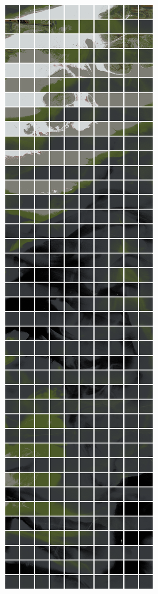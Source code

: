 <html>
<div>
<img src="https://github.com/HakkaTjakka/NL_TILE_MAP/blob/main/18/625/-1073/r.6250.-10730.png" height="44" width="44">
<img src="https://github.com/HakkaTjakka/NL_TILE_MAP/blob/main/18/625/-1073/r.6251.-10730.png" height="44" width="44">
<img src="https://github.com/HakkaTjakka/NL_TILE_MAP/blob/main/18/625/-1073/r.6252.-10730.png" height="44" width="44">
<img src="https://github.com/HakkaTjakka/NL_TILE_MAP/blob/main/18/625/-1073/r.6253.-10730.png" height="44" width="44">
<img src="https://github.com/HakkaTjakka/NL_TILE_MAP/blob/main/18/625/-1073/r.6254.-10730.png" height="44" width="44">
<img src="https://github.com/HakkaTjakka/NL_TILE_MAP/blob/main/18/625/-1073/r.6255.-10730.png" height="44" width="44">
<img src="https://github.com/HakkaTjakka/NL_TILE_MAP/blob/main/18/625/-1073/r.6256.-10730.png" height="44" width="44">
<img src="https://github.com/HakkaTjakka/NL_TILE_MAP/blob/main/18/625/-1073/r.6257.-10730.png" height="44" width="44">
<img src="https://github.com/HakkaTjakka/NL_TILE_MAP/blob/main/18/625/-1073/r.6258.-10730.png" height="44" width="44">
<img src="https://github.com/HakkaTjakka/NL_TILE_MAP/blob/main/18/625/-1073/r.6259.-10730.png" height="44" width="44">
<img src="https://github.com/HakkaTjakka/NL_TILE_MAP/blob/main/18/626/-1073/r.6260.-10730.png" height="44" width="44">
<img src="https://github.com/HakkaTjakka/NL_TILE_MAP/blob/main/18/626/-1073/r.6261.-10730.png" height="44" width="44">
<img src="https://github.com/HakkaTjakka/NL_TILE_MAP/blob/main/18/626/-1073/r.6262.-10730.png" height="44" width="44">
<img src="https://github.com/HakkaTjakka/NL_TILE_MAP/blob/main/18/626/-1073/r.6263.-10730.png" height="44" width="44">
<img src="https://github.com/HakkaTjakka/NL_TILE_MAP/blob/main/18/626/-1073/r.6264.-10730.png" height="44" width="44">
<img src="https://github.com/HakkaTjakka/NL_TILE_MAP/blob/main/18/626/-1073/r.6265.-10730.png" height="44" width="44">
<img src="https://github.com/HakkaTjakka/NL_TILE_MAP/blob/main/18/626/-1073/r.6266.-10730.png" height="44" width="44">
<img src="https://github.com/HakkaTjakka/NL_TILE_MAP/blob/main/18/626/-1073/r.6267.-10730.png" height="44" width="44">
<img src="https://github.com/HakkaTjakka/NL_TILE_MAP/blob/main/18/626/-1073/r.6268.-10730.png" height="44" width="44">
<img src="https://github.com/HakkaTjakka/NL_TILE_MAP/blob/main/18/626/-1073/r.6269.-10730.png" height="44" width="44">
<br>
<img src="https://github.com/HakkaTjakka/NL_TILE_MAP/blob/main/18/625/-1073/r.6250.-10729.png" height="44" width="44">
<img src="https://github.com/HakkaTjakka/NL_TILE_MAP/blob/main/18/625/-1073/r.6251.-10729.png" height="44" width="44">
<img src="https://github.com/HakkaTjakka/NL_TILE_MAP/blob/main/18/625/-1073/r.6252.-10729.png" height="44" width="44">
<img src="https://github.com/HakkaTjakka/NL_TILE_MAP/blob/main/18/625/-1073/r.6253.-10729.png" height="44" width="44">
<img src="https://github.com/HakkaTjakka/NL_TILE_MAP/blob/main/18/625/-1073/r.6254.-10729.png" height="44" width="44">
<img src="https://github.com/HakkaTjakka/NL_TILE_MAP/blob/main/18/625/-1073/r.6255.-10729.png" height="44" width="44">
<img src="https://github.com/HakkaTjakka/NL_TILE_MAP/blob/main/18/625/-1073/r.6256.-10729.png" height="44" width="44">
<img src="https://github.com/HakkaTjakka/NL_TILE_MAP/blob/main/18/625/-1073/r.6257.-10729.png" height="44" width="44">
<img src="https://github.com/HakkaTjakka/NL_TILE_MAP/blob/main/18/625/-1073/r.6258.-10729.png" height="44" width="44">
<img src="https://github.com/HakkaTjakka/NL_TILE_MAP/blob/main/18/625/-1073/r.6259.-10729.png" height="44" width="44">
<img src="https://github.com/HakkaTjakka/NL_TILE_MAP/blob/main/18/626/-1073/r.6260.-10729.png" height="44" width="44">
<img src="https://github.com/HakkaTjakka/NL_TILE_MAP/blob/main/18/626/-1073/r.6261.-10729.png" height="44" width="44">
<img src="https://github.com/HakkaTjakka/NL_TILE_MAP/blob/main/18/626/-1073/r.6262.-10729.png" height="44" width="44">
<img src="https://github.com/HakkaTjakka/NL_TILE_MAP/blob/main/18/626/-1073/r.6263.-10729.png" height="44" width="44">
<img src="https://github.com/HakkaTjakka/NL_TILE_MAP/blob/main/18/626/-1073/r.6264.-10729.png" height="44" width="44">
<img src="https://github.com/HakkaTjakka/NL_TILE_MAP/blob/main/18/626/-1073/r.6265.-10729.png" height="44" width="44">
<img src="https://github.com/HakkaTjakka/NL_TILE_MAP/blob/main/18/626/-1073/r.6266.-10729.png" height="44" width="44">
<img src="https://github.com/HakkaTjakka/NL_TILE_MAP/blob/main/18/626/-1073/r.6267.-10729.png" height="44" width="44">
<img src="https://github.com/HakkaTjakka/NL_TILE_MAP/blob/main/18/626/-1073/r.6268.-10729.png" height="44" width="44">
<img src="https://github.com/HakkaTjakka/NL_TILE_MAP/blob/main/18/626/-1073/r.6269.-10729.png" height="44" width="44">
<br>
<img src="https://github.com/HakkaTjakka/NL_TILE_MAP/blob/main/18/625/-1073/r.6250.-10728.png" height="44" width="44">
<img src="https://github.com/HakkaTjakka/NL_TILE_MAP/blob/main/18/625/-1073/r.6251.-10728.png" height="44" width="44">
<img src="https://github.com/HakkaTjakka/NL_TILE_MAP/blob/main/18/625/-1073/r.6252.-10728.png" height="44" width="44">
<img src="https://github.com/HakkaTjakka/NL_TILE_MAP/blob/main/18/625/-1073/r.6253.-10728.png" height="44" width="44">
<img src="https://github.com/HakkaTjakka/NL_TILE_MAP/blob/main/18/625/-1073/r.6254.-10728.png" height="44" width="44">
<img src="https://github.com/HakkaTjakka/NL_TILE_MAP/blob/main/18/625/-1073/r.6255.-10728.png" height="44" width="44">
<img src="https://github.com/HakkaTjakka/NL_TILE_MAP/blob/main/18/625/-1073/r.6256.-10728.png" height="44" width="44">
<img src="https://github.com/HakkaTjakka/NL_TILE_MAP/blob/main/18/625/-1073/r.6257.-10728.png" height="44" width="44">
<img src="https://github.com/HakkaTjakka/NL_TILE_MAP/blob/main/18/625/-1073/r.6258.-10728.png" height="44" width="44">
<img src="https://github.com/HakkaTjakka/NL_TILE_MAP/blob/main/18/625/-1073/r.6259.-10728.png" height="44" width="44">
<img src="https://github.com/HakkaTjakka/NL_TILE_MAP/blob/main/18/626/-1073/r.6260.-10728.png" height="44" width="44">
<img src="https://github.com/HakkaTjakka/NL_TILE_MAP/blob/main/18/626/-1073/r.6261.-10728.png" height="44" width="44">
<img src="https://github.com/HakkaTjakka/NL_TILE_MAP/blob/main/18/626/-1073/r.6262.-10728.png" height="44" width="44">
<img src="https://github.com/HakkaTjakka/NL_TILE_MAP/blob/main/18/626/-1073/r.6263.-10728.png" height="44" width="44">
<img src="https://github.com/HakkaTjakka/NL_TILE_MAP/blob/main/18/626/-1073/r.6264.-10728.png" height="44" width="44">
<img src="https://github.com/HakkaTjakka/NL_TILE_MAP/blob/main/18/626/-1073/r.6265.-10728.png" height="44" width="44">
<img src="https://github.com/HakkaTjakka/NL_TILE_MAP/blob/main/18/626/-1073/r.6266.-10728.png" height="44" width="44">
<img src="https://github.com/HakkaTjakka/NL_TILE_MAP/blob/main/18/626/-1073/r.6267.-10728.png" height="44" width="44">
<img src="https://github.com/HakkaTjakka/NL_TILE_MAP/blob/main/18/626/-1073/r.6268.-10728.png" height="44" width="44">
<img src="https://github.com/HakkaTjakka/NL_TILE_MAP/blob/main/18/626/-1073/r.6269.-10728.png" height="44" width="44">
<br>
<img src="https://github.com/HakkaTjakka/NL_TILE_MAP/blob/main/18/625/-1073/r.6250.-10727.png" height="44" width="44">
<img src="https://github.com/HakkaTjakka/NL_TILE_MAP/blob/main/18/625/-1073/r.6251.-10727.png" height="44" width="44">
<img src="https://github.com/HakkaTjakka/NL_TILE_MAP/blob/main/18/625/-1073/r.6252.-10727.png" height="44" width="44">
<img src="https://github.com/HakkaTjakka/NL_TILE_MAP/blob/main/18/625/-1073/r.6253.-10727.png" height="44" width="44">
<img src="https://github.com/HakkaTjakka/NL_TILE_MAP/blob/main/18/625/-1073/r.6254.-10727.png" height="44" width="44">
<img src="https://github.com/HakkaTjakka/NL_TILE_MAP/blob/main/18/625/-1073/r.6255.-10727.png" height="44" width="44">
<img src="https://github.com/HakkaTjakka/NL_TILE_MAP/blob/main/18/625/-1073/r.6256.-10727.png" height="44" width="44">
<img src="https://github.com/HakkaTjakka/NL_TILE_MAP/blob/main/18/625/-1073/r.6257.-10727.png" height="44" width="44">
<img src="https://github.com/HakkaTjakka/NL_TILE_MAP/blob/main/18/625/-1073/r.6258.-10727.png" height="44" width="44">
<img src="https://github.com/HakkaTjakka/NL_TILE_MAP/blob/main/18/625/-1073/r.6259.-10727.png" height="44" width="44">
<img src="https://github.com/HakkaTjakka/NL_TILE_MAP/blob/main/18/626/-1073/r.6260.-10727.png" height="44" width="44">
<img src="https://github.com/HakkaTjakka/NL_TILE_MAP/blob/main/18/626/-1073/r.6261.-10727.png" height="44" width="44">
<img src="https://github.com/HakkaTjakka/NL_TILE_MAP/blob/main/18/626/-1073/r.6262.-10727.png" height="44" width="44">
<img src="https://github.com/HakkaTjakka/NL_TILE_MAP/blob/main/18/626/-1073/r.6263.-10727.png" height="44" width="44">
<img src="https://github.com/HakkaTjakka/NL_TILE_MAP/blob/main/18/626/-1073/r.6264.-10727.png" height="44" width="44">
<img src="https://github.com/HakkaTjakka/NL_TILE_MAP/blob/main/18/626/-1073/r.6265.-10727.png" height="44" width="44">
<img src="https://github.com/HakkaTjakka/NL_TILE_MAP/blob/main/18/626/-1073/r.6266.-10727.png" height="44" width="44">
<img src="https://github.com/HakkaTjakka/NL_TILE_MAP/blob/main/18/626/-1073/r.6267.-10727.png" height="44" width="44">
<img src="https://github.com/HakkaTjakka/NL_TILE_MAP/blob/main/18/626/-1073/r.6268.-10727.png" height="44" width="44">
<img src="https://github.com/HakkaTjakka/NL_TILE_MAP/blob/main/18/626/-1073/r.6269.-10727.png" height="44" width="44">
<br>
<img src="https://github.com/HakkaTjakka/NL_TILE_MAP/blob/main/18/625/-1073/r.6250.-10726.png" height="44" width="44">
<img src="https://github.com/HakkaTjakka/NL_TILE_MAP/blob/main/18/625/-1073/r.6251.-10726.png" height="44" width="44">
<img src="https://github.com/HakkaTjakka/NL_TILE_MAP/blob/main/18/625/-1073/r.6252.-10726.png" height="44" width="44">
<img src="https://github.com/HakkaTjakka/NL_TILE_MAP/blob/main/18/625/-1073/r.6253.-10726.png" height="44" width="44">
<img src="https://github.com/HakkaTjakka/NL_TILE_MAP/blob/main/18/625/-1073/r.6254.-10726.png" height="44" width="44">
<img src="https://github.com/HakkaTjakka/NL_TILE_MAP/blob/main/18/625/-1073/r.6255.-10726.png" height="44" width="44">
<img src="https://github.com/HakkaTjakka/NL_TILE_MAP/blob/main/18/625/-1073/r.6256.-10726.png" height="44" width="44">
<img src="https://github.com/HakkaTjakka/NL_TILE_MAP/blob/main/18/625/-1073/r.6257.-10726.png" height="44" width="44">
<img src="https://github.com/HakkaTjakka/NL_TILE_MAP/blob/main/18/625/-1073/r.6258.-10726.png" height="44" width="44">
<img src="https://github.com/HakkaTjakka/NL_TILE_MAP/blob/main/18/625/-1073/r.6259.-10726.png" height="44" width="44">
<img src="https://github.com/HakkaTjakka/NL_TILE_MAP/blob/main/18/626/-1073/r.6260.-10726.png" height="44" width="44">
<img src="https://github.com/HakkaTjakka/NL_TILE_MAP/blob/main/18/626/-1073/r.6261.-10726.png" height="44" width="44">
<img src="https://github.com/HakkaTjakka/NL_TILE_MAP/blob/main/18/626/-1073/r.6262.-10726.png" height="44" width="44">
<img src="https://github.com/HakkaTjakka/NL_TILE_MAP/blob/main/18/626/-1073/r.6263.-10726.png" height="44" width="44">
<img src="https://github.com/HakkaTjakka/NL_TILE_MAP/blob/main/18/626/-1073/r.6264.-10726.png" height="44" width="44">
<img src="https://github.com/HakkaTjakka/NL_TILE_MAP/blob/main/18/626/-1073/r.6265.-10726.png" height="44" width="44">
<img src="https://github.com/HakkaTjakka/NL_TILE_MAP/blob/main/18/626/-1073/r.6266.-10726.png" height="44" width="44">
<img src="https://github.com/HakkaTjakka/NL_TILE_MAP/blob/main/18/626/-1073/r.6267.-10726.png" height="44" width="44">
<img src="https://github.com/HakkaTjakka/NL_TILE_MAP/blob/main/18/626/-1073/r.6268.-10726.png" height="44" width="44">
<img src="https://github.com/HakkaTjakka/NL_TILE_MAP/blob/main/18/626/-1073/r.6269.-10726.png" height="44" width="44">
<br>
<img src="https://github.com/HakkaTjakka/NL_TILE_MAP/blob/main/18/625/-1073/r.6250.-10725.png" height="44" width="44">
<img src="https://github.com/HakkaTjakka/NL_TILE_MAP/blob/main/18/625/-1073/r.6251.-10725.png" height="44" width="44">
<img src="https://github.com/HakkaTjakka/NL_TILE_MAP/blob/main/18/625/-1073/r.6252.-10725.png" height="44" width="44">
<img src="https://github.com/HakkaTjakka/NL_TILE_MAP/blob/main/18/625/-1073/r.6253.-10725.png" height="44" width="44">
<img src="https://github.com/HakkaTjakka/NL_TILE_MAP/blob/main/18/625/-1073/r.6254.-10725.png" height="44" width="44">
<img src="https://github.com/HakkaTjakka/NL_TILE_MAP/blob/main/18/625/-1073/r.6255.-10725.png" height="44" width="44">
<img src="https://github.com/HakkaTjakka/NL_TILE_MAP/blob/main/18/625/-1073/r.6256.-10725.png" height="44" width="44">
<img src="https://github.com/HakkaTjakka/NL_TILE_MAP/blob/main/18/625/-1073/r.6257.-10725.png" height="44" width="44">
<img src="https://github.com/HakkaTjakka/NL_TILE_MAP/blob/main/18/625/-1073/r.6258.-10725.png" height="44" width="44">
<img src="https://github.com/HakkaTjakka/NL_TILE_MAP/blob/main/18/625/-1073/r.6259.-10725.png" height="44" width="44">
<img src="https://github.com/HakkaTjakka/NL_TILE_MAP/blob/main/18/626/-1073/r.6260.-10725.png" height="44" width="44">
<img src="https://github.com/HakkaTjakka/NL_TILE_MAP/blob/main/18/626/-1073/r.6261.-10725.png" height="44" width="44">
<img src="https://github.com/HakkaTjakka/NL_TILE_MAP/blob/main/18/626/-1073/r.6262.-10725.png" height="44" width="44">
<img src="https://github.com/HakkaTjakka/NL_TILE_MAP/blob/main/18/626/-1073/r.6263.-10725.png" height="44" width="44">
<img src="https://github.com/HakkaTjakka/NL_TILE_MAP/blob/main/18/626/-1073/r.6264.-10725.png" height="44" width="44">
<img src="https://github.com/HakkaTjakka/NL_TILE_MAP/blob/main/18/626/-1073/r.6265.-10725.png" height="44" width="44">
<img src="https://github.com/HakkaTjakka/NL_TILE_MAP/blob/main/18/626/-1073/r.6266.-10725.png" height="44" width="44">
<img src="https://github.com/HakkaTjakka/NL_TILE_MAP/blob/main/18/626/-1073/r.6267.-10725.png" height="44" width="44">
<img src="https://github.com/HakkaTjakka/NL_TILE_MAP/blob/main/18/626/-1073/r.6268.-10725.png" height="44" width="44">
<img src="https://github.com/HakkaTjakka/NL_TILE_MAP/blob/main/18/626/-1073/r.6269.-10725.png" height="44" width="44">
<br>
<img src="https://github.com/HakkaTjakka/NL_TILE_MAP/blob/main/18/625/-1073/r.6250.-10724.png" height="44" width="44">
<img src="https://github.com/HakkaTjakka/NL_TILE_MAP/blob/main/18/625/-1073/r.6251.-10724.png" height="44" width="44">
<img src="https://github.com/HakkaTjakka/NL_TILE_MAP/blob/main/18/625/-1073/r.6252.-10724.png" height="44" width="44">
<img src="https://github.com/HakkaTjakka/NL_TILE_MAP/blob/main/18/625/-1073/r.6253.-10724.png" height="44" width="44">
<img src="https://github.com/HakkaTjakka/NL_TILE_MAP/blob/main/18/625/-1073/r.6254.-10724.png" height="44" width="44">
<img src="https://github.com/HakkaTjakka/NL_TILE_MAP/blob/main/18/625/-1073/r.6255.-10724.png" height="44" width="44">
<img src="https://github.com/HakkaTjakka/NL_TILE_MAP/blob/main/18/625/-1073/r.6256.-10724.png" height="44" width="44">
<img src="https://github.com/HakkaTjakka/NL_TILE_MAP/blob/main/18/625/-1073/r.6257.-10724.png" height="44" width="44">
<img src="https://github.com/HakkaTjakka/NL_TILE_MAP/blob/main/18/625/-1073/r.6258.-10724.png" height="44" width="44">
<img src="https://github.com/HakkaTjakka/NL_TILE_MAP/blob/main/18/625/-1073/r.6259.-10724.png" height="44" width="44">
<img src="https://github.com/HakkaTjakka/NL_TILE_MAP/blob/main/18/626/-1073/r.6260.-10724.png" height="44" width="44">
<img src="https://github.com/HakkaTjakka/NL_TILE_MAP/blob/main/18/626/-1073/r.6261.-10724.png" height="44" width="44">
<img src="https://github.com/HakkaTjakka/NL_TILE_MAP/blob/main/18/626/-1073/r.6262.-10724.png" height="44" width="44">
<img src="https://github.com/HakkaTjakka/NL_TILE_MAP/blob/main/18/626/-1073/r.6263.-10724.png" height="44" width="44">
<img src="https://github.com/HakkaTjakka/NL_TILE_MAP/blob/main/18/626/-1073/r.6264.-10724.png" height="44" width="44">
<img src="https://github.com/HakkaTjakka/NL_TILE_MAP/blob/main/18/626/-1073/r.6265.-10724.png" height="44" width="44">
<img src="https://github.com/HakkaTjakka/NL_TILE_MAP/blob/main/18/626/-1073/r.6266.-10724.png" height="44" width="44">
<img src="https://github.com/HakkaTjakka/NL_TILE_MAP/blob/main/18/626/-1073/r.6267.-10724.png" height="44" width="44">
<img src="https://github.com/HakkaTjakka/NL_TILE_MAP/blob/main/18/626/-1073/r.6268.-10724.png" height="44" width="44">
<img src="https://github.com/HakkaTjakka/NL_TILE_MAP/blob/main/18/626/-1073/r.6269.-10724.png" height="44" width="44">
<br>
<img src="https://github.com/HakkaTjakka/NL_TILE_MAP/blob/main/18/625/-1073/r.6250.-10723.png" height="44" width="44">
<img src="https://github.com/HakkaTjakka/NL_TILE_MAP/blob/main/18/625/-1073/r.6251.-10723.png" height="44" width="44">
<img src="https://github.com/HakkaTjakka/NL_TILE_MAP/blob/main/18/625/-1073/r.6252.-10723.png" height="44" width="44">
<img src="https://github.com/HakkaTjakka/NL_TILE_MAP/blob/main/18/625/-1073/r.6253.-10723.png" height="44" width="44">
<img src="https://github.com/HakkaTjakka/NL_TILE_MAP/blob/main/18/625/-1073/r.6254.-10723.png" height="44" width="44">
<img src="https://github.com/HakkaTjakka/NL_TILE_MAP/blob/main/18/625/-1073/r.6255.-10723.png" height="44" width="44">
<img src="https://github.com/HakkaTjakka/NL_TILE_MAP/blob/main/18/625/-1073/r.6256.-10723.png" height="44" width="44">
<img src="https://github.com/HakkaTjakka/NL_TILE_MAP/blob/main/18/625/-1073/r.6257.-10723.png" height="44" width="44">
<img src="https://github.com/HakkaTjakka/NL_TILE_MAP/blob/main/18/625/-1073/r.6258.-10723.png" height="44" width="44">
<img src="https://github.com/HakkaTjakka/NL_TILE_MAP/blob/main/18/625/-1073/r.6259.-10723.png" height="44" width="44">
<img src="https://github.com/HakkaTjakka/NL_TILE_MAP/blob/main/18/626/-1073/r.6260.-10723.png" height="44" width="44">
<img src="https://github.com/HakkaTjakka/NL_TILE_MAP/blob/main/18/626/-1073/r.6261.-10723.png" height="44" width="44">
<img src="https://github.com/HakkaTjakka/NL_TILE_MAP/blob/main/18/626/-1073/r.6262.-10723.png" height="44" width="44">
<img src="https://github.com/HakkaTjakka/NL_TILE_MAP/blob/main/18/626/-1073/r.6263.-10723.png" height="44" width="44">
<img src="https://github.com/HakkaTjakka/NL_TILE_MAP/blob/main/18/626/-1073/r.6264.-10723.png" height="44" width="44">
<img src="https://github.com/HakkaTjakka/NL_TILE_MAP/blob/main/18/626/-1073/r.6265.-10723.png" height="44" width="44">
<img src="https://github.com/HakkaTjakka/NL_TILE_MAP/blob/main/18/626/-1073/r.6266.-10723.png" height="44" width="44">
<img src="https://github.com/HakkaTjakka/NL_TILE_MAP/blob/main/18/626/-1073/r.6267.-10723.png" height="44" width="44">
<img src="https://github.com/HakkaTjakka/NL_TILE_MAP/blob/main/18/626/-1073/r.6268.-10723.png" height="44" width="44">
<img src="https://github.com/HakkaTjakka/NL_TILE_MAP/blob/main/18/626/-1073/r.6269.-10723.png" height="44" width="44">
<br>
<img src="https://github.com/HakkaTjakka/NL_TILE_MAP/blob/main/18/625/-1073/r.6250.-10722.png" height="44" width="44">
<img src="https://github.com/HakkaTjakka/NL_TILE_MAP/blob/main/18/625/-1073/r.6251.-10722.png" height="44" width="44">
<img src="https://github.com/HakkaTjakka/NL_TILE_MAP/blob/main/18/625/-1073/r.6252.-10722.png" height="44" width="44">
<img src="https://github.com/HakkaTjakka/NL_TILE_MAP/blob/main/18/625/-1073/r.6253.-10722.png" height="44" width="44">
<img src="https://github.com/HakkaTjakka/NL_TILE_MAP/blob/main/18/625/-1073/r.6254.-10722.png" height="44" width="44">
<img src="https://github.com/HakkaTjakka/NL_TILE_MAP/blob/main/18/625/-1073/r.6255.-10722.png" height="44" width="44">
<img src="https://github.com/HakkaTjakka/NL_TILE_MAP/blob/main/18/625/-1073/r.6256.-10722.png" height="44" width="44">
<img src="https://github.com/HakkaTjakka/NL_TILE_MAP/blob/main/18/625/-1073/r.6257.-10722.png" height="44" width="44">
<img src="https://github.com/HakkaTjakka/NL_TILE_MAP/blob/main/18/625/-1073/r.6258.-10722.png" height="44" width="44">
<img src="https://github.com/HakkaTjakka/NL_TILE_MAP/blob/main/18/625/-1073/r.6259.-10722.png" height="44" width="44">
<img src="https://github.com/HakkaTjakka/NL_TILE_MAP/blob/main/18/626/-1073/r.6260.-10722.png" height="44" width="44">
<img src="https://github.com/HakkaTjakka/NL_TILE_MAP/blob/main/18/626/-1073/r.6261.-10722.png" height="44" width="44">
<img src="https://github.com/HakkaTjakka/NL_TILE_MAP/blob/main/18/626/-1073/r.6262.-10722.png" height="44" width="44">
<img src="https://github.com/HakkaTjakka/NL_TILE_MAP/blob/main/18/626/-1073/r.6263.-10722.png" height="44" width="44">
<img src="https://github.com/HakkaTjakka/NL_TILE_MAP/blob/main/18/626/-1073/r.6264.-10722.png" height="44" width="44">
<img src="https://github.com/HakkaTjakka/NL_TILE_MAP/blob/main/18/626/-1073/r.6265.-10722.png" height="44" width="44">
<img src="https://github.com/HakkaTjakka/NL_TILE_MAP/blob/main/18/626/-1073/r.6266.-10722.png" height="44" width="44">
<img src="https://github.com/HakkaTjakka/NL_TILE_MAP/blob/main/18/626/-1073/r.6267.-10722.png" height="44" width="44">
<img src="https://github.com/HakkaTjakka/NL_TILE_MAP/blob/main/18/626/-1073/r.6268.-10722.png" height="44" width="44">
<img src="https://github.com/HakkaTjakka/NL_TILE_MAP/blob/main/18/626/-1073/r.6269.-10722.png" height="44" width="44">
<br>
<img src="https://github.com/HakkaTjakka/NL_TILE_MAP/blob/main/18/625/-1073/r.6250.-10721.png" height="44" width="44">
<img src="https://github.com/HakkaTjakka/NL_TILE_MAP/blob/main/18/625/-1073/r.6251.-10721.png" height="44" width="44">
<img src="https://github.com/HakkaTjakka/NL_TILE_MAP/blob/main/18/625/-1073/r.6252.-10721.png" height="44" width="44">
<img src="https://github.com/HakkaTjakka/NL_TILE_MAP/blob/main/18/625/-1073/r.6253.-10721.png" height="44" width="44">
<img src="https://github.com/HakkaTjakka/NL_TILE_MAP/blob/main/18/625/-1073/r.6254.-10721.png" height="44" width="44">
<img src="https://github.com/HakkaTjakka/NL_TILE_MAP/blob/main/18/625/-1073/r.6255.-10721.png" height="44" width="44">
<img src="https://github.com/HakkaTjakka/NL_TILE_MAP/blob/main/18/625/-1073/r.6256.-10721.png" height="44" width="44">
<img src="https://github.com/HakkaTjakka/NL_TILE_MAP/blob/main/18/625/-1073/r.6257.-10721.png" height="44" width="44">
<img src="https://github.com/HakkaTjakka/NL_TILE_MAP/blob/main/18/625/-1073/r.6258.-10721.png" height="44" width="44">
<img src="https://github.com/HakkaTjakka/NL_TILE_MAP/blob/main/18/625/-1073/r.6259.-10721.png" height="44" width="44">
<img src="https://github.com/HakkaTjakka/NL_TILE_MAP/blob/main/18/626/-1073/r.6260.-10721.png" height="44" width="44">
<img src="https://github.com/HakkaTjakka/NL_TILE_MAP/blob/main/18/626/-1073/r.6261.-10721.png" height="44" width="44">
<img src="https://github.com/HakkaTjakka/NL_TILE_MAP/blob/main/18/626/-1073/r.6262.-10721.png" height="44" width="44">
<img src="https://github.com/HakkaTjakka/NL_TILE_MAP/blob/main/18/626/-1073/r.6263.-10721.png" height="44" width="44">
<img src="https://github.com/HakkaTjakka/NL_TILE_MAP/blob/main/18/626/-1073/r.6264.-10721.png" height="44" width="44">
<img src="https://github.com/HakkaTjakka/NL_TILE_MAP/blob/main/18/626/-1073/r.6265.-10721.png" height="44" width="44">
<img src="https://github.com/HakkaTjakka/NL_TILE_MAP/blob/main/18/626/-1073/r.6266.-10721.png" height="44" width="44">
<img src="https://github.com/HakkaTjakka/NL_TILE_MAP/blob/main/18/626/-1073/r.6267.-10721.png" height="44" width="44">
<img src="https://github.com/HakkaTjakka/NL_TILE_MAP/blob/main/18/626/-1073/r.6268.-10721.png" height="44" width="44">
<img src="https://github.com/HakkaTjakka/NL_TILE_MAP/blob/main/18/626/-1073/r.6269.-10721.png" height="44" width="44">
<br>
<img src="https://github.com/HakkaTjakka/NL_TILE_MAP/blob/main/18/625/-1072/r.6250.-10720.png" height="44" width="44">
<img src="https://github.com/HakkaTjakka/NL_TILE_MAP/blob/main/18/625/-1072/r.6251.-10720.png" height="44" width="44">
<img src="https://github.com/HakkaTjakka/NL_TILE_MAP/blob/main/18/625/-1072/r.6252.-10720.png" height="44" width="44">
<img src="https://github.com/HakkaTjakka/NL_TILE_MAP/blob/main/18/625/-1072/r.6253.-10720.png" height="44" width="44">
<img src="https://github.com/HakkaTjakka/NL_TILE_MAP/blob/main/18/625/-1072/r.6254.-10720.png" height="44" width="44">
<img src="https://github.com/HakkaTjakka/NL_TILE_MAP/blob/main/18/625/-1072/r.6255.-10720.png" height="44" width="44">
<img src="https://github.com/HakkaTjakka/NL_TILE_MAP/blob/main/18/625/-1072/r.6256.-10720.png" height="44" width="44">
<img src="https://github.com/HakkaTjakka/NL_TILE_MAP/blob/main/18/625/-1072/r.6257.-10720.png" height="44" width="44">
<img src="https://github.com/HakkaTjakka/NL_TILE_MAP/blob/main/18/625/-1072/r.6258.-10720.png" height="44" width="44">
<img src="https://github.com/HakkaTjakka/NL_TILE_MAP/blob/main/18/625/-1072/r.6259.-10720.png" height="44" width="44">
<img src="https://github.com/HakkaTjakka/NL_TILE_MAP/blob/main/18/626/-1072/r.6260.-10720.png" height="44" width="44">
<img src="https://github.com/HakkaTjakka/NL_TILE_MAP/blob/main/18/626/-1072/r.6261.-10720.png" height="44" width="44">
<img src="https://github.com/HakkaTjakka/NL_TILE_MAP/blob/main/18/626/-1072/r.6262.-10720.png" height="44" width="44">
<img src="https://github.com/HakkaTjakka/NL_TILE_MAP/blob/main/18/626/-1072/r.6263.-10720.png" height="44" width="44">
<img src="https://github.com/HakkaTjakka/NL_TILE_MAP/blob/main/18/626/-1072/r.6264.-10720.png" height="44" width="44">
<img src="https://github.com/HakkaTjakka/NL_TILE_MAP/blob/main/18/626/-1072/r.6265.-10720.png" height="44" width="44">
<img src="https://github.com/HakkaTjakka/NL_TILE_MAP/blob/main/18/626/-1072/r.6266.-10720.png" height="44" width="44">
<img src="https://github.com/HakkaTjakka/NL_TILE_MAP/blob/main/18/626/-1072/r.6267.-10720.png" height="44" width="44">
<img src="https://github.com/HakkaTjakka/NL_TILE_MAP/blob/main/18/626/-1072/r.6268.-10720.png" height="44" width="44">
<img src="https://github.com/HakkaTjakka/NL_TILE_MAP/blob/main/18/626/-1072/r.6269.-10720.png" height="44" width="44">
<br>
<img src="https://github.com/HakkaTjakka/NL_TILE_MAP/blob/main/18/625/-1072/r.6250.-10719.png" height="44" width="44">
<img src="https://github.com/HakkaTjakka/NL_TILE_MAP/blob/main/18/625/-1072/r.6251.-10719.png" height="44" width="44">
<img src="https://github.com/HakkaTjakka/NL_TILE_MAP/blob/main/18/625/-1072/r.6252.-10719.png" height="44" width="44">
<img src="https://github.com/HakkaTjakka/NL_TILE_MAP/blob/main/18/625/-1072/r.6253.-10719.png" height="44" width="44">
<img src="https://github.com/HakkaTjakka/NL_TILE_MAP/blob/main/18/625/-1072/r.6254.-10719.png" height="44" width="44">
<img src="https://github.com/HakkaTjakka/NL_TILE_MAP/blob/main/18/625/-1072/r.6255.-10719.png" height="44" width="44">
<img src="https://github.com/HakkaTjakka/NL_TILE_MAP/blob/main/18/625/-1072/r.6256.-10719.png" height="44" width="44">
<img src="https://github.com/HakkaTjakka/NL_TILE_MAP/blob/main/18/625/-1072/r.6257.-10719.png" height="44" width="44">
<img src="https://github.com/HakkaTjakka/NL_TILE_MAP/blob/main/18/625/-1072/r.6258.-10719.png" height="44" width="44">
<img src="https://github.com/HakkaTjakka/NL_TILE_MAP/blob/main/18/625/-1072/r.6259.-10719.png" height="44" width="44">
<img src="https://github.com/HakkaTjakka/NL_TILE_MAP/blob/main/18/626/-1072/r.6260.-10719.png" height="44" width="44">
<img src="https://github.com/HakkaTjakka/NL_TILE_MAP/blob/main/18/626/-1072/r.6261.-10719.png" height="44" width="44">
<img src="https://github.com/HakkaTjakka/NL_TILE_MAP/blob/main/18/626/-1072/r.6262.-10719.png" height="44" width="44">
<img src="https://github.com/HakkaTjakka/NL_TILE_MAP/blob/main/18/626/-1072/r.6263.-10719.png" height="44" width="44">
<img src="https://github.com/HakkaTjakka/NL_TILE_MAP/blob/main/18/626/-1072/r.6264.-10719.png" height="44" width="44">
<img src="https://github.com/HakkaTjakka/NL_TILE_MAP/blob/main/18/626/-1072/r.6265.-10719.png" height="44" width="44">
<img src="https://github.com/HakkaTjakka/NL_TILE_MAP/blob/main/18/626/-1072/r.6266.-10719.png" height="44" width="44">
<img src="https://github.com/HakkaTjakka/NL_TILE_MAP/blob/main/18/626/-1072/r.6267.-10719.png" height="44" width="44">
<img src="https://github.com/HakkaTjakka/NL_TILE_MAP/blob/main/18/626/-1072/r.6268.-10719.png" height="44" width="44">
<img src="https://github.com/HakkaTjakka/NL_TILE_MAP/blob/main/18/626/-1072/r.6269.-10719.png" height="44" width="44">
<br>
<img src="https://github.com/HakkaTjakka/NL_TILE_MAP/blob/main/18/625/-1072/r.6250.-10718.png" height="44" width="44">
<img src="https://github.com/HakkaTjakka/NL_TILE_MAP/blob/main/18/625/-1072/r.6251.-10718.png" height="44" width="44">
<img src="https://github.com/HakkaTjakka/NL_TILE_MAP/blob/main/18/625/-1072/r.6252.-10718.png" height="44" width="44">
<img src="https://github.com/HakkaTjakka/NL_TILE_MAP/blob/main/18/625/-1072/r.6253.-10718.png" height="44" width="44">
<img src="https://github.com/HakkaTjakka/NL_TILE_MAP/blob/main/18/625/-1072/r.6254.-10718.png" height="44" width="44">
<img src="https://github.com/HakkaTjakka/NL_TILE_MAP/blob/main/18/625/-1072/r.6255.-10718.png" height="44" width="44">
<img src="https://github.com/HakkaTjakka/NL_TILE_MAP/blob/main/18/625/-1072/r.6256.-10718.png" height="44" width="44">
<img src="https://github.com/HakkaTjakka/NL_TILE_MAP/blob/main/18/625/-1072/r.6257.-10718.png" height="44" width="44">
<img src="https://github.com/HakkaTjakka/NL_TILE_MAP/blob/main/18/625/-1072/r.6258.-10718.png" height="44" width="44">
<img src="https://github.com/HakkaTjakka/NL_TILE_MAP/blob/main/18/625/-1072/r.6259.-10718.png" height="44" width="44">
<img src="https://github.com/HakkaTjakka/NL_TILE_MAP/blob/main/18/626/-1072/r.6260.-10718.png" height="44" width="44">
<img src="https://github.com/HakkaTjakka/NL_TILE_MAP/blob/main/18/626/-1072/r.6261.-10718.png" height="44" width="44">
<img src="https://github.com/HakkaTjakka/NL_TILE_MAP/blob/main/18/626/-1072/r.6262.-10718.png" height="44" width="44">
<img src="https://github.com/HakkaTjakka/NL_TILE_MAP/blob/main/18/626/-1072/r.6263.-10718.png" height="44" width="44">
<img src="https://github.com/HakkaTjakka/NL_TILE_MAP/blob/main/18/626/-1072/r.6264.-10718.png" height="44" width="44">
<img src="https://github.com/HakkaTjakka/NL_TILE_MAP/blob/main/18/626/-1072/r.6265.-10718.png" height="44" width="44">
<img src="https://github.com/HakkaTjakka/NL_TILE_MAP/blob/main/18/626/-1072/r.6266.-10718.png" height="44" width="44">
<img src="https://github.com/HakkaTjakka/NL_TILE_MAP/blob/main/18/626/-1072/r.6267.-10718.png" height="44" width="44">
<img src="https://github.com/HakkaTjakka/NL_TILE_MAP/blob/main/18/626/-1072/r.6268.-10718.png" height="44" width="44">
<img src="https://github.com/HakkaTjakka/NL_TILE_MAP/blob/main/18/626/-1072/r.6269.-10718.png" height="44" width="44">
<br>
<img src="https://github.com/HakkaTjakka/NL_TILE_MAP/blob/main/18/625/-1072/r.6250.-10717.png" height="44" width="44">
<img src="https://github.com/HakkaTjakka/NL_TILE_MAP/blob/main/18/625/-1072/r.6251.-10717.png" height="44" width="44">
<img src="https://github.com/HakkaTjakka/NL_TILE_MAP/blob/main/18/625/-1072/r.6252.-10717.png" height="44" width="44">
<img src="https://github.com/HakkaTjakka/NL_TILE_MAP/blob/main/18/625/-1072/r.6253.-10717.png" height="44" width="44">
<img src="https://github.com/HakkaTjakka/NL_TILE_MAP/blob/main/18/625/-1072/r.6254.-10717.png" height="44" width="44">
<img src="https://github.com/HakkaTjakka/NL_TILE_MAP/blob/main/18/625/-1072/r.6255.-10717.png" height="44" width="44">
<img src="https://github.com/HakkaTjakka/NL_TILE_MAP/blob/main/18/625/-1072/r.6256.-10717.png" height="44" width="44">
<img src="https://github.com/HakkaTjakka/NL_TILE_MAP/blob/main/18/625/-1072/r.6257.-10717.png" height="44" width="44">
<img src="https://github.com/HakkaTjakka/NL_TILE_MAP/blob/main/18/625/-1072/r.6258.-10717.png" height="44" width="44">
<img src="https://github.com/HakkaTjakka/NL_TILE_MAP/blob/main/18/625/-1072/r.6259.-10717.png" height="44" width="44">
<img src="https://github.com/HakkaTjakka/NL_TILE_MAP/blob/main/18/626/-1072/r.6260.-10717.png" height="44" width="44">
<img src="https://github.com/HakkaTjakka/NL_TILE_MAP/blob/main/18/626/-1072/r.6261.-10717.png" height="44" width="44">
<img src="https://github.com/HakkaTjakka/NL_TILE_MAP/blob/main/18/626/-1072/r.6262.-10717.png" height="44" width="44">
<img src="https://github.com/HakkaTjakka/NL_TILE_MAP/blob/main/18/626/-1072/r.6263.-10717.png" height="44" width="44">
<img src="https://github.com/HakkaTjakka/NL_TILE_MAP/blob/main/18/626/-1072/r.6264.-10717.png" height="44" width="44">
<img src="https://github.com/HakkaTjakka/NL_TILE_MAP/blob/main/18/626/-1072/r.6265.-10717.png" height="44" width="44">
<img src="https://github.com/HakkaTjakka/NL_TILE_MAP/blob/main/18/626/-1072/r.6266.-10717.png" height="44" width="44">
<img src="https://github.com/HakkaTjakka/NL_TILE_MAP/blob/main/18/626/-1072/r.6267.-10717.png" height="44" width="44">
<img src="https://github.com/HakkaTjakka/NL_TILE_MAP/blob/main/18/626/-1072/r.6268.-10717.png" height="44" width="44">
<img src="https://github.com/HakkaTjakka/NL_TILE_MAP/blob/main/18/626/-1072/r.6269.-10717.png" height="44" width="44">
<br>
<img src="https://github.com/HakkaTjakka/NL_TILE_MAP/blob/main/18/625/-1072/r.6250.-10716.png" height="44" width="44">
<img src="https://github.com/HakkaTjakka/NL_TILE_MAP/blob/main/18/625/-1072/r.6251.-10716.png" height="44" width="44">
<img src="https://github.com/HakkaTjakka/NL_TILE_MAP/blob/main/18/625/-1072/r.6252.-10716.png" height="44" width="44">
<img src="https://github.com/HakkaTjakka/NL_TILE_MAP/blob/main/18/625/-1072/r.6253.-10716.png" height="44" width="44">
<img src="https://github.com/HakkaTjakka/NL_TILE_MAP/blob/main/18/625/-1072/r.6254.-10716.png" height="44" width="44">
<img src="https://github.com/HakkaTjakka/NL_TILE_MAP/blob/main/18/625/-1072/r.6255.-10716.png" height="44" width="44">
<img src="https://github.com/HakkaTjakka/NL_TILE_MAP/blob/main/18/625/-1072/r.6256.-10716.png" height="44" width="44">
<img src="https://github.com/HakkaTjakka/NL_TILE_MAP/blob/main/18/625/-1072/r.6257.-10716.png" height="44" width="44">
<img src="https://github.com/HakkaTjakka/NL_TILE_MAP/blob/main/18/625/-1072/r.6258.-10716.png" height="44" width="44">
<img src="https://github.com/HakkaTjakka/NL_TILE_MAP/blob/main/18/625/-1072/r.6259.-10716.png" height="44" width="44">
<img src="https://github.com/HakkaTjakka/NL_TILE_MAP/blob/main/18/626/-1072/r.6260.-10716.png" height="44" width="44">
<img src="https://github.com/HakkaTjakka/NL_TILE_MAP/blob/main/18/626/-1072/r.6261.-10716.png" height="44" width="44">
<img src="https://github.com/HakkaTjakka/NL_TILE_MAP/blob/main/18/626/-1072/r.6262.-10716.png" height="44" width="44">
<img src="https://github.com/HakkaTjakka/NL_TILE_MAP/blob/main/18/626/-1072/r.6263.-10716.png" height="44" width="44">
<img src="https://github.com/HakkaTjakka/NL_TILE_MAP/blob/main/18/626/-1072/r.6264.-10716.png" height="44" width="44">
<img src="https://github.com/HakkaTjakka/NL_TILE_MAP/blob/main/18/626/-1072/r.6265.-10716.png" height="44" width="44">
<img src="https://github.com/HakkaTjakka/NL_TILE_MAP/blob/main/18/626/-1072/r.6266.-10716.png" height="44" width="44">
<img src="https://github.com/HakkaTjakka/NL_TILE_MAP/blob/main/18/626/-1072/r.6267.-10716.png" height="44" width="44">
<img src="https://github.com/HakkaTjakka/NL_TILE_MAP/blob/main/18/626/-1072/r.6268.-10716.png" height="44" width="44">
<img src="https://github.com/HakkaTjakka/NL_TILE_MAP/blob/main/18/626/-1072/r.6269.-10716.png" height="44" width="44">
<br>
<img src="https://github.com/HakkaTjakka/NL_TILE_MAP/blob/main/18/625/-1072/r.6250.-10715.png" height="44" width="44">
<img src="https://github.com/HakkaTjakka/NL_TILE_MAP/blob/main/18/625/-1072/r.6251.-10715.png" height="44" width="44">
<img src="https://github.com/HakkaTjakka/NL_TILE_MAP/blob/main/18/625/-1072/r.6252.-10715.png" height="44" width="44">
<img src="https://github.com/HakkaTjakka/NL_TILE_MAP/blob/main/18/625/-1072/r.6253.-10715.png" height="44" width="44">
<img src="https://github.com/HakkaTjakka/NL_TILE_MAP/blob/main/18/625/-1072/r.6254.-10715.png" height="44" width="44">
<img src="https://github.com/HakkaTjakka/NL_TILE_MAP/blob/main/18/625/-1072/r.6255.-10715.png" height="44" width="44">
<img src="https://github.com/HakkaTjakka/NL_TILE_MAP/blob/main/18/625/-1072/r.6256.-10715.png" height="44" width="44">
<img src="https://github.com/HakkaTjakka/NL_TILE_MAP/blob/main/18/625/-1072/r.6257.-10715.png" height="44" width="44">
<img src="https://github.com/HakkaTjakka/NL_TILE_MAP/blob/main/18/625/-1072/r.6258.-10715.png" height="44" width="44">
<img src="https://github.com/HakkaTjakka/NL_TILE_MAP/blob/main/18/625/-1072/r.6259.-10715.png" height="44" width="44">
<img src="https://github.com/HakkaTjakka/NL_TILE_MAP/blob/main/18/626/-1072/r.6260.-10715.png" height="44" width="44">
<img src="https://github.com/HakkaTjakka/NL_TILE_MAP/blob/main/18/626/-1072/r.6261.-10715.png" height="44" width="44">
<img src="https://github.com/HakkaTjakka/NL_TILE_MAP/blob/main/18/626/-1072/r.6262.-10715.png" height="44" width="44">
<img src="https://github.com/HakkaTjakka/NL_TILE_MAP/blob/main/18/626/-1072/r.6263.-10715.png" height="44" width="44">
<img src="https://github.com/HakkaTjakka/NL_TILE_MAP/blob/main/18/626/-1072/r.6264.-10715.png" height="44" width="44">
<img src="https://github.com/HakkaTjakka/NL_TILE_MAP/blob/main/18/626/-1072/r.6265.-10715.png" height="44" width="44">
<img src="https://github.com/HakkaTjakka/NL_TILE_MAP/blob/main/18/626/-1072/r.6266.-10715.png" height="44" width="44">
<img src="https://github.com/HakkaTjakka/NL_TILE_MAP/blob/main/18/626/-1072/r.6267.-10715.png" height="44" width="44">
<img src="https://github.com/HakkaTjakka/NL_TILE_MAP/blob/main/18/626/-1072/r.6268.-10715.png" height="44" width="44">
<img src="https://github.com/HakkaTjakka/NL_TILE_MAP/blob/main/18/626/-1072/r.6269.-10715.png" height="44" width="44">
<br>
<img src="https://github.com/HakkaTjakka/NL_TILE_MAP/blob/main/18/625/-1072/r.6250.-10714.png" height="44" width="44">
<img src="https://github.com/HakkaTjakka/NL_TILE_MAP/blob/main/18/625/-1072/r.6251.-10714.png" height="44" width="44">
<img src="https://github.com/HakkaTjakka/NL_TILE_MAP/blob/main/18/625/-1072/r.6252.-10714.png" height="44" width="44">
<img src="https://github.com/HakkaTjakka/NL_TILE_MAP/blob/main/18/625/-1072/r.6253.-10714.png" height="44" width="44">
<img src="https://github.com/HakkaTjakka/NL_TILE_MAP/blob/main/18/625/-1072/r.6254.-10714.png" height="44" width="44">
<img src="https://github.com/HakkaTjakka/NL_TILE_MAP/blob/main/18/625/-1072/r.6255.-10714.png" height="44" width="44">
<img src="https://github.com/HakkaTjakka/NL_TILE_MAP/blob/main/18/625/-1072/r.6256.-10714.png" height="44" width="44">
<img src="https://github.com/HakkaTjakka/NL_TILE_MAP/blob/main/18/625/-1072/r.6257.-10714.png" height="44" width="44">
<img src="https://github.com/HakkaTjakka/NL_TILE_MAP/blob/main/18/625/-1072/r.6258.-10714.png" height="44" width="44">
<img src="https://github.com/HakkaTjakka/NL_TILE_MAP/blob/main/18/625/-1072/r.6259.-10714.png" height="44" width="44">
<img src="https://github.com/HakkaTjakka/NL_TILE_MAP/blob/main/18/626/-1072/r.6260.-10714.png" height="44" width="44">
<img src="https://github.com/HakkaTjakka/NL_TILE_MAP/blob/main/18/626/-1072/r.6261.-10714.png" height="44" width="44">
<img src="https://github.com/HakkaTjakka/NL_TILE_MAP/blob/main/18/626/-1072/r.6262.-10714.png" height="44" width="44">
<img src="https://github.com/HakkaTjakka/NL_TILE_MAP/blob/main/18/626/-1072/r.6263.-10714.png" height="44" width="44">
<img src="https://github.com/HakkaTjakka/NL_TILE_MAP/blob/main/18/626/-1072/r.6264.-10714.png" height="44" width="44">
<img src="https://github.com/HakkaTjakka/NL_TILE_MAP/blob/main/18/626/-1072/r.6265.-10714.png" height="44" width="44">
<img src="https://github.com/HakkaTjakka/NL_TILE_MAP/blob/main/18/626/-1072/r.6266.-10714.png" height="44" width="44">
<img src="https://github.com/HakkaTjakka/NL_TILE_MAP/blob/main/18/626/-1072/r.6267.-10714.png" height="44" width="44">
<img src="https://github.com/HakkaTjakka/NL_TILE_MAP/blob/main/18/626/-1072/r.6268.-10714.png" height="44" width="44">
<img src="https://github.com/HakkaTjakka/NL_TILE_MAP/blob/main/18/626/-1072/r.6269.-10714.png" height="44" width="44">
<br>
<img src="https://github.com/HakkaTjakka/NL_TILE_MAP/blob/main/18/625/-1072/r.6250.-10713.png" height="44" width="44">
<img src="https://github.com/HakkaTjakka/NL_TILE_MAP/blob/main/18/625/-1072/r.6251.-10713.png" height="44" width="44">
<img src="https://github.com/HakkaTjakka/NL_TILE_MAP/blob/main/18/625/-1072/r.6252.-10713.png" height="44" width="44">
<img src="https://github.com/HakkaTjakka/NL_TILE_MAP/blob/main/18/625/-1072/r.6253.-10713.png" height="44" width="44">
<img src="https://github.com/HakkaTjakka/NL_TILE_MAP/blob/main/18/625/-1072/r.6254.-10713.png" height="44" width="44">
<img src="https://github.com/HakkaTjakka/NL_TILE_MAP/blob/main/18/625/-1072/r.6255.-10713.png" height="44" width="44">
<img src="https://github.com/HakkaTjakka/NL_TILE_MAP/blob/main/18/625/-1072/r.6256.-10713.png" height="44" width="44">
<img src="https://github.com/HakkaTjakka/NL_TILE_MAP/blob/main/18/625/-1072/r.6257.-10713.png" height="44" width="44">
<img src="https://github.com/HakkaTjakka/NL_TILE_MAP/blob/main/18/625/-1072/r.6258.-10713.png" height="44" width="44">
<img src="https://github.com/HakkaTjakka/NL_TILE_MAP/blob/main/18/625/-1072/r.6259.-10713.png" height="44" width="44">
<img src="https://github.com/HakkaTjakka/NL_TILE_MAP/blob/main/18/626/-1072/r.6260.-10713.png" height="44" width="44">
<img src="https://github.com/HakkaTjakka/NL_TILE_MAP/blob/main/18/626/-1072/r.6261.-10713.png" height="44" width="44">
<img src="https://github.com/HakkaTjakka/NL_TILE_MAP/blob/main/18/626/-1072/r.6262.-10713.png" height="44" width="44">
<img src="https://github.com/HakkaTjakka/NL_TILE_MAP/blob/main/18/626/-1072/r.6263.-10713.png" height="44" width="44">
<img src="https://github.com/HakkaTjakka/NL_TILE_MAP/blob/main/18/626/-1072/r.6264.-10713.png" height="44" width="44">
<img src="https://github.com/HakkaTjakka/NL_TILE_MAP/blob/main/18/626/-1072/r.6265.-10713.png" height="44" width="44">
<img src="https://github.com/HakkaTjakka/NL_TILE_MAP/blob/main/18/626/-1072/r.6266.-10713.png" height="44" width="44">
<img src="https://github.com/HakkaTjakka/NL_TILE_MAP/blob/main/18/626/-1072/r.6267.-10713.png" height="44" width="44">
<img src="https://github.com/HakkaTjakka/NL_TILE_MAP/blob/main/18/626/-1072/r.6268.-10713.png" height="44" width="44">
<img src="https://github.com/HakkaTjakka/NL_TILE_MAP/blob/main/18/626/-1072/r.6269.-10713.png" height="44" width="44">
<br>
<img src="https://github.com/HakkaTjakka/NL_TILE_MAP/blob/main/18/625/-1072/r.6250.-10712.png" height="44" width="44">
<img src="https://github.com/HakkaTjakka/NL_TILE_MAP/blob/main/18/625/-1072/r.6251.-10712.png" height="44" width="44">
<img src="https://github.com/HakkaTjakka/NL_TILE_MAP/blob/main/18/625/-1072/r.6252.-10712.png" height="44" width="44">
<img src="https://github.com/HakkaTjakka/NL_TILE_MAP/blob/main/18/625/-1072/r.6253.-10712.png" height="44" width="44">
<img src="https://github.com/HakkaTjakka/NL_TILE_MAP/blob/main/18/625/-1072/r.6254.-10712.png" height="44" width="44">
<img src="https://github.com/HakkaTjakka/NL_TILE_MAP/blob/main/18/625/-1072/r.6255.-10712.png" height="44" width="44">
<img src="https://github.com/HakkaTjakka/NL_TILE_MAP/blob/main/18/625/-1072/r.6256.-10712.png" height="44" width="44">
<img src="https://github.com/HakkaTjakka/NL_TILE_MAP/blob/main/18/625/-1072/r.6257.-10712.png" height="44" width="44">
<img src="https://github.com/HakkaTjakka/NL_TILE_MAP/blob/main/18/625/-1072/r.6258.-10712.png" height="44" width="44">
<img src="https://github.com/HakkaTjakka/NL_TILE_MAP/blob/main/18/625/-1072/r.6259.-10712.png" height="44" width="44">
<img src="https://github.com/HakkaTjakka/NL_TILE_MAP/blob/main/18/626/-1072/r.6260.-10712.png" height="44" width="44">
<img src="https://github.com/HakkaTjakka/NL_TILE_MAP/blob/main/18/626/-1072/r.6261.-10712.png" height="44" width="44">
<img src="https://github.com/HakkaTjakka/NL_TILE_MAP/blob/main/18/626/-1072/r.6262.-10712.png" height="44" width="44">
<img src="https://github.com/HakkaTjakka/NL_TILE_MAP/blob/main/18/626/-1072/r.6263.-10712.png" height="44" width="44">
<img src="https://github.com/HakkaTjakka/NL_TILE_MAP/blob/main/18/626/-1072/r.6264.-10712.png" height="44" width="44">
<img src="https://github.com/HakkaTjakka/NL_TILE_MAP/blob/main/18/626/-1072/r.6265.-10712.png" height="44" width="44">
<img src="https://github.com/HakkaTjakka/NL_TILE_MAP/blob/main/18/626/-1072/r.6266.-10712.png" height="44" width="44">
<img src="https://github.com/HakkaTjakka/NL_TILE_MAP/blob/main/18/626/-1072/r.6267.-10712.png" height="44" width="44">
<img src="https://github.com/HakkaTjakka/NL_TILE_MAP/blob/main/18/626/-1072/r.6268.-10712.png" height="44" width="44">
<img src="https://github.com/HakkaTjakka/NL_TILE_MAP/blob/main/18/626/-1072/r.6269.-10712.png" height="44" width="44">
<br>
<img src="https://github.com/HakkaTjakka/NL_TILE_MAP/blob/main/18/625/-1072/r.6250.-10711.png" height="44" width="44">
<img src="https://github.com/HakkaTjakka/NL_TILE_MAP/blob/main/18/625/-1072/r.6251.-10711.png" height="44" width="44">
<img src="https://github.com/HakkaTjakka/NL_TILE_MAP/blob/main/18/625/-1072/r.6252.-10711.png" height="44" width="44">
<img src="https://github.com/HakkaTjakka/NL_TILE_MAP/blob/main/18/625/-1072/r.6253.-10711.png" height="44" width="44">
<img src="https://github.com/HakkaTjakka/NL_TILE_MAP/blob/main/18/625/-1072/r.6254.-10711.png" height="44" width="44">
<img src="https://github.com/HakkaTjakka/NL_TILE_MAP/blob/main/18/625/-1072/r.6255.-10711.png" height="44" width="44">
<img src="https://github.com/HakkaTjakka/NL_TILE_MAP/blob/main/18/625/-1072/r.6256.-10711.png" height="44" width="44">
<img src="https://github.com/HakkaTjakka/NL_TILE_MAP/blob/main/18/625/-1072/r.6257.-10711.png" height="44" width="44">
<img src="https://github.com/HakkaTjakka/NL_TILE_MAP/blob/main/18/625/-1072/r.6258.-10711.png" height="44" width="44">
<img src="https://github.com/HakkaTjakka/NL_TILE_MAP/blob/main/18/625/-1072/r.6259.-10711.png" height="44" width="44">
<img src="https://github.com/HakkaTjakka/NL_TILE_MAP/blob/main/18/626/-1072/r.6260.-10711.png" height="44" width="44">
<img src="https://github.com/HakkaTjakka/NL_TILE_MAP/blob/main/18/626/-1072/r.6261.-10711.png" height="44" width="44">
<img src="https://github.com/HakkaTjakka/NL_TILE_MAP/blob/main/18/626/-1072/r.6262.-10711.png" height="44" width="44">
<img src="https://github.com/HakkaTjakka/NL_TILE_MAP/blob/main/18/626/-1072/r.6263.-10711.png" height="44" width="44">
<img src="https://github.com/HakkaTjakka/NL_TILE_MAP/blob/main/18/626/-1072/r.6264.-10711.png" height="44" width="44">
<img src="https://github.com/HakkaTjakka/NL_TILE_MAP/blob/main/18/626/-1072/r.6265.-10711.png" height="44" width="44">
<img src="https://github.com/HakkaTjakka/NL_TILE_MAP/blob/main/18/626/-1072/r.6266.-10711.png" height="44" width="44">
<img src="https://github.com/HakkaTjakka/NL_TILE_MAP/blob/main/18/626/-1072/r.6267.-10711.png" height="44" width="44">
<img src="https://github.com/HakkaTjakka/NL_TILE_MAP/blob/main/18/626/-1072/r.6268.-10711.png" height="44" width="44">
<img src="https://github.com/HakkaTjakka/NL_TILE_MAP/blob/main/18/626/-1072/r.6269.-10711.png" height="44" width="44">
<br>
</div>
</html>
